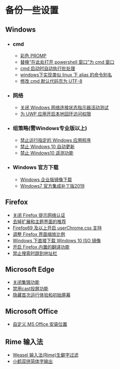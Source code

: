 # 备份一些设置

## Windows
   * ### cmd
       + [彩色 PROMP](https://github.com/hosxy/Settings/blob/master/Windows/cmd/彩色PROMPT.md)
       + [替换“在此处打开 powershell 窗口”为 cmd 窗口](https://github.com/hosxy/Settings/blob/master/Windows/cmd/替换“在此处打开powershell窗口”为cmd窗口.md)
       + [cmd 启动时自动执行批处理](https://github.com/hosxy/Settings/blob/master/Windows/cmd/cmd%E5%90%AF%E5%8A%A8%E6%97%B6%E8%87%AA%E5%8A%A8%E6%89%A7%E8%A1%8C%E6%89%B9%E5%A4%84%E7%90%86.md)
       + [windows下实现类似 linux 下 alias 的命令别名](https://github.com/hosxy/Settings/blob/master/Windows/cmd/windows%E4%B8%8B%E5%AE%9E%E7%8E%B0%E7%B1%BB%E4%BC%BClinux%E4%B8%8Balias%E7%9A%84%E5%91%BD%E4%BB%A4%E5%88%AB%E5%90%8D.md)
       + [修改 cmd 默认代码页为 UTF-8](https://github.com/hosxy/Settings/blob/master/Windows/cmd/%E4%BF%AE%E6%94%B9cmd%E9%BB%98%E8%AE%A4%E4%BB%A3%E7%A0%81%E9%A1%B5%E4%B8%BAUTF-8.md)
   * ### 网络
       + [关闭 Windows 网络连接状态指示器活动测试](https://github.com/hosxy/Settings/blob/master/Windows/Internet/关闭Windows网络连接状态指示器活动测试.md)
       + [为 UWP 应用开启本地回环访问权限](https://github.com/hosxy/Settings/blob/master/Windows/Internet/%E4%B8%BAUWP%E5%BA%94%E7%94%A8%E5%BC%80%E5%90%AF%E6%9C%AC%E5%9C%B0%E5%9B%9E%E7%8E%AF%E8%AE%BF%E9%97%AE%E6%9D%83%E9%99%90.md)
     
   * ### 组策略(需Windows专业版以上)
       + [禁止运行指定的 Windows 应用程序](https://github.com/hosxy/Settings/blob/master/Windows/Group%20Policy/禁止运行指定的Windows应用程序.md)
       + [禁止 Windows 10 自动更新](https://github.com/hosxy/Settings/blob/master/Windows/Group%20Policy/禁止Windows10自动更新.md)
       + [禁止 Windows10 遥测功能](https://github.com/hosxy/Settings/blob/master/Windows/Group%20Policy/%E7%A6%81%E7%94%A8%20Windows10%20%E7%9A%84%E9%81%A5%E6%B5%8B%E5%8A%9F%E8%83%BD.md)
   * ### Windows 官方下载
       + [Windows 企业版镜像下载](https://github.com/hosxy/Settings/blob/master/Windows/Download/Windows企业版镜像下载地址.md)
       + [Windows7 官方集成补丁版2019](https://github.com/hosxy/Settings/blob/master/Windows/Download/Windows7官方集成补丁版.md)
  
## Firefox 
  + [关闭 Firefox 提示网络认证](https://github.com/hosxy/Settings/blob/master/Firefox/关闭Firefox提示网络认证.md)
  + [去掉扩展和主题界面的推荐](https://github.com/hosxy/Settings/blob/master/Firefox/%E5%8E%BB%E6%8E%89%E6%89%A9%E5%B1%95%E5%92%8C%E4%B8%BB%E9%A2%98%E7%95%8C%E9%9D%A2%E7%9A%84%E6%8E%A8%E8%8D%90.md)
  + [Firefox69 及以上开启 userChrome.css 支持](https://github.com/hosxy/Settings/blob/master/Firefox/Firefox69%E4%BB%A5%E4%B8%8A%E5%BC%80%E5%90%AFuserChrome.css%E6%94%AF%E6%8C%81.md)
  + [调整 Firefox 界面缩放比例](https://github.com/hosxy/Settings/blob/master/Firefox/%E8%B0%83%E6%95%B4Firefox%E7%95%8C%E9%9D%A2%E7%BC%A9%E6%94%BE%E6%AF%94%E4%BE%8B.md)
  + [Windows 下直接下载 Windows 10 ISO 镜像](https://github.com/hosxy/Settings/blob/master/Firefox/Windows%E4%B8%8B%E7%9B%B4%E6%8E%A5%E4%B8%8B%E8%BD%BDWindows10%20ISO%E9%95%9C%E5%83%8F.md)
  + [开启 Firefox 内置的翻译功能](https://github.com/hosxy/Settings/blob/master/Firefox/%E5%BC%80%E5%90%AF%20Firefox%20%E5%86%85%E7%BD%AE%E7%9A%84%E7%BF%BB%E8%AF%91%E5%8A%9F%E8%83%BD.md)
  + [禁止搜索时跳到地址栏](https://github.com/hosxy/Settings/blob/master/Firefox/%E7%A6%81%E6%AD%A2%E6%90%9C%E7%B4%A2%E6%97%B6%E8%B7%B3%E5%88%B0%E5%9C%B0%E5%9D%80%E6%A0%8F.md)
  
  
## Microsoft Edge
  + [关闭集锦功能](https://github.com/hosxy/Settings/blob/master/Microsoft%20Edge/%E5%85%B3%E9%97%AD%E9%9B%86%E9%94%A6%E5%8A%9F%E8%83%BD.md)
  + [禁用cast投屏功能](https://github.com/hosxy/Settings/blob/master/Microsoft%20Edge/%E7%A6%81%E7%94%A8cast%E6%8A%95%E5%B1%8F%E5%8A%9F%E8%83%BD.md)
  + [隐藏首次运行体验和初始屏幕](https://github.com/hosxy/Settings/blob/master/Microsoft%20Edge/%E9%9A%90%E8%97%8F%E9%A6%96%E6%AC%A1%E8%BF%90%E8%A1%8C%E4%BD%93%E9%AA%8C%E5%92%8C%E5%88%9D%E5%A7%8B%E5%B1%8F%E5%B9%95.md)

## Microsoft Office
  + [自定义 MS Office 安装位置](https://github.com/hosxy/Settings/blob/master/Microsoft%20Office/%E8%87%AA%E5%AE%9A%E4%B9%89%20MS%20Office%E7%9A%84%E5%AE%89%E8%A3%85%E4%BD%8D%E7%BD%AE.md)

## Rime 输入法
  + [Weasel 输入法(Rime)生僻字过滤](https://github.com/hosxy/Settings/blob/master/Rime/Weasel%E8%BE%93%E5%85%A5%E6%B3%95(Rime)%E7%94%9F%E5%83%BB%E5%AD%97%E8%BF%87%E6%BB%A4.md)
  + [小鹤双拼简体字输出](https://github.com/hosxy/Settings/blob/master/Rime/%E5%B0%8F%E9%B9%A4%E5%8F%8C%E6%8B%BC%E7%AE%80%E4%BD%93%E5%AD%97%E8%BE%93%E5%87%BA.md)
  
  
